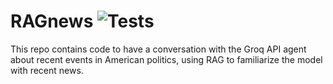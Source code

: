 # RAGnews ![Tests](https://github.com/RowanGray472/RAGnews/actions/workflows/tests.yml/badge.svg)
 
This repo contains code to have a conversation with the Groq API agent about recent events in American politics, using RAG to familiarize the model with recent news.
